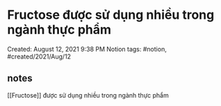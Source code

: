 ---
---

# Fructose được sử dụng nhiều trong ngành thực phẩm

Created: August 12, 2021 9:38 PM
Notion tags: #notion, #created/2021/Aug/12

## notes
[[Fructose]] được sử dụng nhiều trong ngành thực phẩm